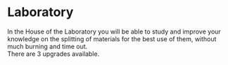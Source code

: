 # Laboratory&#x20;

In the House of the Laboratory you will be able to study and improve your knowledge on the splitting of materials for the best use of them, without much burning and time out. \
There are 3 upgrades available.
